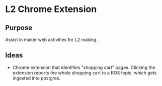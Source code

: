 # L2 Chrome Extension

## Purpose

Assist in maker web activities for L2 making.

## Ideas

- Chrome extension that identifies "shopping cart" pages. Clicking the extension reports the whole shopping cart to a ROS topic, which gets ingested into postgres.
